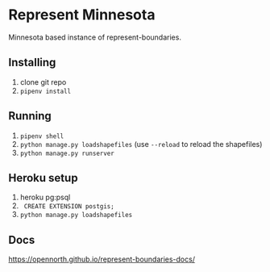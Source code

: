 # Represent Minnesota
Minnesota based instance of represent-boundaries.

## Installing

1. clone git repo
2. `pipenv install`

## Running

1. `pipenv shell`
2. `python manage.py loadshapefiles` (use `--reload` to reload the shapefiles)
3. `python manage.py runserver`

## Heroku setup

1. heroku pg:psql
2. ` CREATE EXTENSION postgis;`
3. `python manage.py loadshapefiles`

## Docs

https://opennorth.github.io/represent-boundaries-docs/